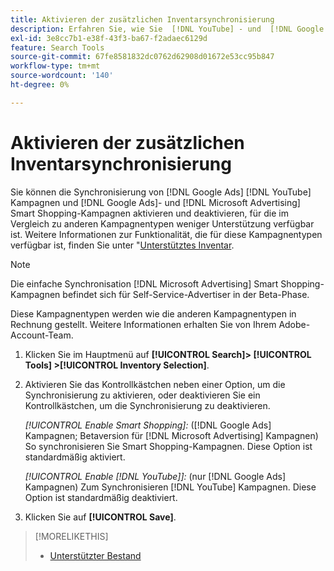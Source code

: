 ```yaml
---
title: Aktivieren der zusätzlichen Inventarsynchronisierung
description: Erfahren Sie, wie Sie  [!DNL YouTube] - und  [!DNL Google Ads] - [!DNL Microsoft Advertising] -Shopping-Kampagnen synchronisieren.
exl-id: 3e8cc7b1-e38f-43f3-ba67-f2adaec6129d
feature: Search Tools
source-git-commit: 67fe8581832dc0762d62908d01672e53cc95b847
workflow-type: tm+mt
source-wordcount: '140'
ht-degree: 0%

---
```


# Aktivieren der zusätzlichen Inventarsynchronisierung

Sie können die Synchronisierung von [!DNL Google Ads] [!DNL YouTube] Kampagnen und [!DNL Google Ads]- und [!DNL Microsoft Advertising] Smart Shopping-Kampagnen aktivieren und deaktivieren, für die im Vergleich zu anderen Kampagnentypen weniger Unterstützung verfügbar ist. Weitere Informationen zur Funktionalität, die für diese Kampagnentypen verfügbar ist, finden Sie unter &quot;[Unterstütztes Inventar](/help/search-social-commerce/introduction/supported-inventory.md).

>[!NOTE]
>
>Die einfache Synchronisation [!DNL Microsoft Advertising] Smart Shopping-Kampagnen befindet sich für Self-Service-Advertiser in der Beta-Phase.

Diese Kampagnentypen werden wie die anderen Kampagnentypen in Rechnung gestellt. Weitere Informationen erhalten Sie von Ihrem Adobe-Account-Team.

1. Klicken Sie im Hauptmenü auf **[!UICONTROL Search]> [!UICONTROL Tools] >[!UICONTROL Inventory Selection]**.

1. Aktivieren Sie das Kontrollkästchen neben einer Option, um die Synchronisierung zu aktivieren, oder deaktivieren Sie ein Kontrollkästchen, um die Synchronisierung zu deaktivieren.

   *[!UICONTROL Enable Smart Shopping]:* ([!DNL Google Ads] Kampagnen; Betaversion für [!DNL Microsoft Advertising] Kampagnen) So synchronisieren Sie Smart Shopping-Kampagnen. Diese Option ist standardmäßig aktiviert.

   *[!UICONTROL Enable [!DNL YouTube]]:* (nur [!DNL Google Ads] Kampagnen) Zum Synchronisieren [!DNL YouTube] Kampagnen. Diese Option ist standardmäßig deaktiviert.

1. Klicken Sie auf **[!UICONTROL Save]**.

>[!MORELIKETHIS]
>
>* [Unterstützter Bestand](/help/search-social-commerce/introduction/supported-inventory.md)
